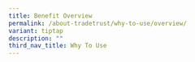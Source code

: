 ```yaml
---
title: Benefit Overview
permalink: /about-tradetrust/why-to-use/overview/
variant: tiptap
description: ""
third_nav_title: Why To Use
---
```

